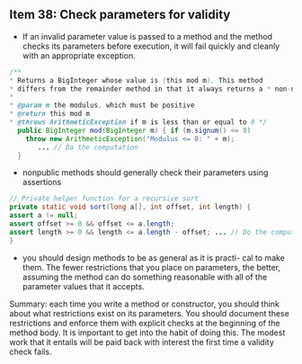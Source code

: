 Item 38: Check parameters for validity
------
* If an invalid parameter value is passed to a method and the method checks its parameters before execution, it will fail quickly and cleanly with an appropriate exception.

```java
/**
* Returns a BigInteger whose value is (this mod m). This method
* differs from the remainder method in that it always returns a * non-negative BigInteger.
*
* @param m the modulus, which must be positive
* @return this mod m
* @throws ArithmeticException if m is less than or equal to 0 */
  public BigInteger mod(BigInteger m) { if (m.signum() <= 0)
    throw new ArithmeticException("Modulus <= 0: " + m);
       ... // Do the computation
  }
```

* nonpublic methods should generally check their parameters using assertions

``` java
// Private helper function for a recursive sort
private static void sort(long a[], int offset, int length) {
assert a != null;
assert offset >= 0 && offset <= a.length;
assert length >= 0 && length <= a.length - offset; ... // Do the computation
}
```

* you should design methods to be as general as it is practi- cal to make them. The fewer restrictions that you place on parameters, the better, assuming the method can do something reasonable with all of the parameter values that it accepts.

Summary: each time you write a method or constructor, you should think about what restrictions exist on its parameters. You should document these restrictions and enforce them with explicit checks at the beginning of the method body. It is important to get into the habit of doing this. The modest work that it entails will be paid back with interest the first time a validity check fails.
